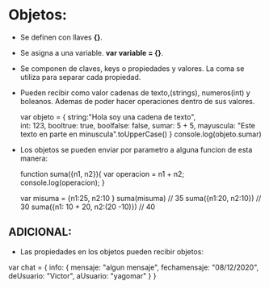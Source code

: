 # Objetos:

* Se definen con llaves **{}**.
* Se asigna a una variable. **var variable = {}**.
* Se componen de claves, keys o propiedades y valores. La coma se utiliza para separar cada propiedad.
* Pueden recibir como valor cadenas de texto,(strings), numeros(int) y boleanos. Ademas de poder hacer operaciones dentro de sus valores.

    var objeto = {
        string:"Hola soy una cadena de texto",    
        int: 123,
        booltrue: true,
        boolfalse: false,
        sumar: 5 + 5,
        mayuscula: "Este texto en parte en minuscula".toUpperCase()
    }
    console.log(objeto.sumar)

* Los objetos se pueden enviar por parametro a alguna funcion de esta manera:


    function suma({n1, n2}){
        var operacion = n1 + n2;
        console.log(operacion);
    }

    var misuma = {n1:25, n2:10 }
    suma(misuma)   // 35
    suma({n1:20, n2:10})    // 30
    suma({n1: 10 + 20, n2:(20 -10)})    // 40

## ADICIONAL:

* Las propiedades en los objetos pueden recibir objetos:

var chat = {
    info: {
            mensaje: "algun mensaje",
            fechamensaje: "08/12/2020",
            deUsuario: "Victor",
            aUsuario: "yagomar"
          }
}


